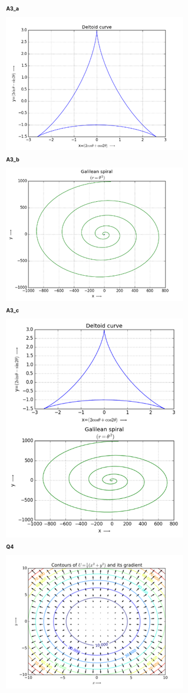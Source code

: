 **A3_a**

<img src="A3_a.png" width="480" />


**A3_b**

<img src="A3_b.png" width="480" />


**A3_c**

<img src="A3_c.png" width="480" />

**Q4**

<img src="Q4.png" width="480" />
